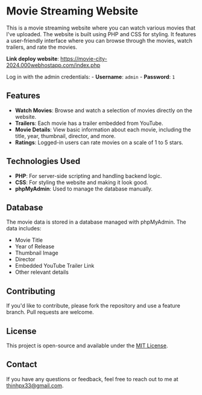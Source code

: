 # Movie Streaming Website

This is a movie streaming website where you can watch various movies that I've uploaded. The website is built using PHP and CSS for styling. It features a user-friendly interface where you can browse through the movies, watch trailers, and rate the movies.

**Link deploy website**: https://movie-city-2024.000webhostapp.com/index.php

Log in with the admin credentials:
    - **Username**: `admin`
    - **Password**: `1`
    
## Features

- **Watch Movies**: Browse and watch a selection of movies directly on the website.
- **Trailers**: Each movie has a trailer embedded from YouTube.
- **Movie Details**: View basic information about each movie, including the title, year, thumbnail, director, and more.
- **Ratings**: Logged-in users can rate movies on a scale of 1 to 5 stars.

## Technologies Used

- **PHP**: For server-side scripting and handling backend logic.
- **CSS**: For styling the website and making it look good.
- **phpMyAdmin**: Used to manage the database manually.

## Database

The movie data is stored in a database managed with phpMyAdmin. The data includes:

- Movie Title
- Year of Release
- Thumbnail Image
- Director
- Embedded YouTube Trailer Link
- Other relevant details

## Contributing

If you'd like to contribute, please fork the repository and use a feature branch. Pull requests are welcome.

## License

This project is open-source and available under the [MIT License](LICENSE).

## Contact

If you have any questions or feedback, feel free to reach out to me at thinhpx33@gmail.com.
